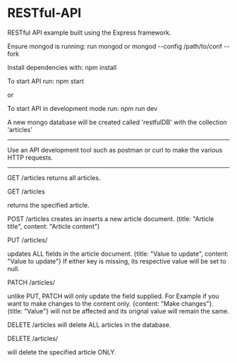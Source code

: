 # RESTful-API
RESTful API example built using the Express framework.

Ensure mongod is running: run mongod or mongod --config /path/to/conf --fork

Install dependencies with: npm install

To start API run: npm start

or

To start API in development mode run: npm run dev

A new mongo database will be created called 'restfulDB' with the collection 'articles'

<hr />

Use an API development tool such as postman or curl to make the various HTTP requests.

<hr />

GET /articles returns all articles.

GET /articles<article title> returns the specified article.

POST /articles creates an inserts a new article document. (title: "Article title", content: "Article content")

PUT /articles/<article title> updates ALL fields in the article document. {title: "Value to update", content: "Value to update"} If either key is missing, its respective value will be set to null.

PATCH /articles/<article title> unlike PUT, PATCH will only update the field supplied. For Example if you want to make changes to the content only. {content: "Make changes"}. {title: "Value"} will not be affected and its orignal value will remain the same.

DELETE /articles will delete ALL articles in the database.

DELETE /articles/<article title> will delete the specified article ONLY.
